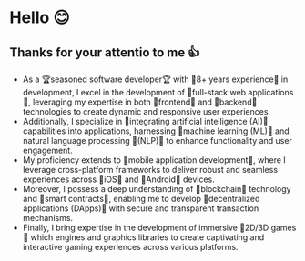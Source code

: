 <h1>Hello 😊</h1>
<h2>Thanks for your attentio to me 👍</h2>
<ul>
  <li>As a 🏆seasoned software developer🏆 with 🥇8+ years experience🥇 in development, I excel in the development of 🎯full-stack web applications🎯, leveraging my expertise in both 🎯frontend🎯 and 🎯backend🎯 technologies to create dynamic and responsive user experiences.</li>
  <li>Additionally, I specialize in 🎯integrating artificial intelligence (AI)🎯 capabilities into applications, harnessing 🎯machine learning (ML)🎯 and natural language processing 🎯(NLP)🎯 to enhance functionality and user engagement.</li>
  <li>My proficiency extends to 🎯mobile application development🎯, where I leverage cross-platform frameworks to deliver robust and seamless experiences across 🎯iOS🎯 and 🎯Android🎯 devices.</li>
  <li>Moreover, I possess a deep understanding of 🎯blockchain🎯 technology and 🎯smart contracts🎯, enabling me to develop 🎯decentralized applications (DApps)🎯 with secure and transparent transaction mechanisms.</li>
  <li>Finally, I bring expertise in the development of immersive 🎯2D/3D games🎯 which engines and graphics libraries to create captivating and interactive gaming experiences across various platforms.</li>
</ul>
